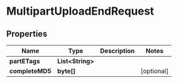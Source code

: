 

# MultipartUploadEndRequest


## Properties

| Name | Type | Description | Notes |
|------------ | ------------- | ------------- | -------------|
|**partETags** | **List&lt;String&gt;** |  |  |
|**completeMD5** | **byte[]** |  |  [optional] |



